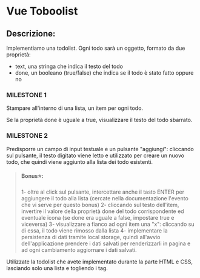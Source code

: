 # Vue Toboolist
## Descrizione:
Implementiamo una todolist.
Ogni todo sarà un oggetto, formato da due proprietà:
- text, una stringa che indica il testo del todo
- done, un booleano (true/false) che indica se il todo è stato fatto oppure no
### MILESTONE 1
Stampare all'interno di una lista, un item per ogni todo.

Se la proprietà done è uguale a true, visualizzare il testo del todo sbarrato.

### MILESTONE 2
Predisporre un campo di input testuale e un pulsante "aggiungi": cliccando sul pulsante, il testo digitato viene letto e utilizzato per creare un nuovo todo, che quindi viene aggiunto alla lista dei todo esistenti.
>#### Bonus:star::
>1- oltre al click sul pulsante, intercettare anche il tasto ENTER per aggiungere il todo alla lista (cercate nella documentazione l'evento che vi serve per questo bonus)
>2- cliccando sul testo dell'item, invertire il valore della proprietà done del todo corrispondente ed eventuale icona (se done era uguale a false, impostare true e viceversa)
>3- visualizzare a fianco ad ogni item una "x": cliccando su di essa, il todo viene rimosso dalla lista
>4- implementare la persistenza di dati tramite local storage, quindi all'avvio dell'applicazione prendere i dati salvati per renderizzarli in pagina e ad ogni cambiamento aggiornare i dati salvati.

Utilizzate la todolist che avete implementato durante la parte HTML e CSS, lasciando solo una lista e togliendo i tag.
